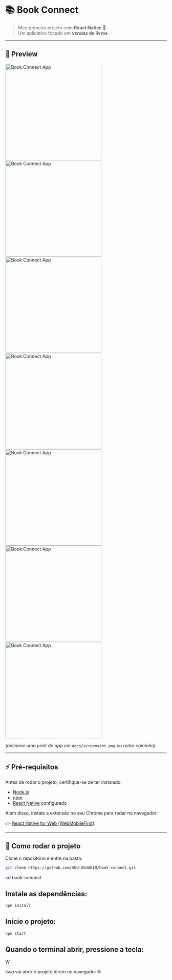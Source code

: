 # 📚 Book Connect

> Meu primeiro projeto com **React Native** 🚀  
> Um aplicativo focado em **vendas de livros**.  

---

## 📸 Preview

<img src="./prints/1.png" alt="Book Connect App" width="300" />
<img src="./prints/2.png" alt="Book Connect App" width="300" />
<img src="./prints/3.png" alt="Book Connect App" width="300" />
<img src="./prints/4.png" alt="Book Connect App" width="300" />
<img src="./prints/5.png" alt="Book Connect App" width="300" />
<img src="./prints/6.png" alt="Book Connect App" width="300" />
<img src="./prints/7.png" alt="Book Connect App" width="300" />

*(adicione uma print do app em `docs/screenshot.png` ou outro caminho)*

---

## ⚡️ Pré-requisitos

Antes de rodar o projeto, certifique-se de ter instalado:

- [Node.js](https://nodejs.org/)  
- [npm](https://www.npmjs.com/)  
- [React Native](https://reactnative.dev/) configurado  

Além disso, instale a extensão no seu Chrome para rodar no navegador:

👉 [React Native for Web (WebMobileFirst)](https://www.webmobilefirst.com/en/)

---

## 🚀 Como rodar o projeto

Clone o repositório e entre na pasta:

```bash
git clone https://github.com/SEU-USUARIO/book-connect.git

```
cd book-connect


## Instale as dependências:

```bash
npm install
```

## Inicie o projeto:

```bash
npm start
```

## Quando o terminal abrir, pressione a tecla:

W


Isso vai abrir o projeto direto no navegador 🌐